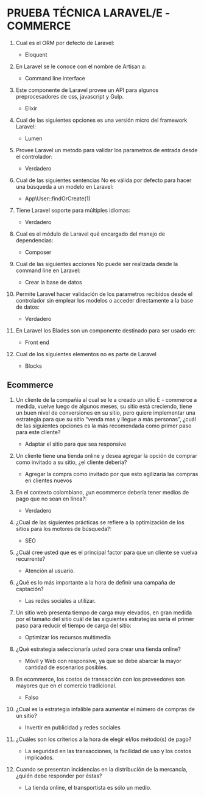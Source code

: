 # PRUEBA TÉCNICA LARAVEL/E    -COMMERCE

1. Cual es el ORM por defecto de Laravel:
    - Eloquent
    
2. En Laravel se le conoce con el nombre de Artisan a:
    - Command line interface

3. Este componente de Laravel provee un API para algunos preprocesadores de css, javascript y Gulp.
    - Elixir

4. Cual de las siguientes opciones es una versión micro del framework Laravel:
    - Lumen

5. Provee Laravel un metodo para validar los parametros de entrada desde el controlador:
    - Verdadero

6. Cual de las siguientes sentencias No es válida por defecto para hacer una búsqueda a un modelo en Laravel:
    - App\User::findOrCreate(1)

7. Tiene Laravel soporte para múltiples idiomas:
    - Verdadero

8. Cual es el módulo de Laravel qué encargado del manejo de dependencias:
    - Composer

9. Cual de las siguientes acciones No puede ser realizada desde la command line en Laravel:
    - Crear la base de datos

10. Permite Laravel hacer validación de los parametros recibidos desde el controlador sin emplear los modelos o acceder directamente a la base de datos:
    - Verdadero

11. En Laravel los Blades son un componente destinado para ser usado en:
    - Front end

12. Cual de los siguientes elementos no es parte de Laravel
    - Blocks


## Ecommerce

1. Un cliente de la compañía al cual se le a creado un sitio E    - commerce a medida, vuelve luego de algunos meses, su sitio está creciendo, tiene un buen nivel de conversiones en su sitio, pero quiere implementar una estrategia para que su sitio “venda mas y llegue a más personas”, ¿cuál de las siguientes opciones es la más recomendada como primer paso para este cliente?
    - Adaptar el sitio para que sea responsive

2. Un cliente tiene una tienda online y desea agregar la opción de comprar como invitado a su sitio, ¿el cliente debería?
    - Agregar la compra como invitado por que esto agilizaria las compras en clientes nuevos

3. En el contexto colombiano, ¿un ecommerce debería tener medios de pago que no sean en línea?:
    - Verdadero

4. ¿Cual de las siguientes prácticas se refiere a la optimización de los sitios para los motores de búsqueda?:
    - SEO

5. ¿Cuál cree usted que es el principal factor para que un cliente se vuelva recurrente?
    - Atención al usuario.

6. ¿Qué es lo más importante a la hora de definir una campaña de captación?
    - Las redes sociales a utilizar.

7. Un sitio web presenta tiempo de carga muy elevados, en gran medida por el tamaño del sitio cuál de las siguientes estrategias sería el primer paso para reducir el tiempo de carga del sitio:
    - Optimizar los recursos multimedia

8. ¿Qué estrategia seleccionaría usted para crear una tienda online?
    - Móvil y Web con responsive, ya que se debe abarcar la mayor cantidad de escenarios posibles.

9. En ecommerce, los costos de transacción con los proveedores son mayores que en el comercio tradicional.
    - Falso

10. ¿Cual es la estrategia infalible para aumentar el número de compras de un sitio?
    - Invertir en publicidad y redes sociales

11. ¿Cuáles son los criterios a la hora de elegir el/los método(s) de pago?
    - La seguridad en las transacciones, la facilidad de uso y los costos
implicados.

12. Cuando se presentan incidencias en la distribución de la mercancía, ¿quién debe responder por éstas?
    - La tienda online, el transportista es sólo un medio.
